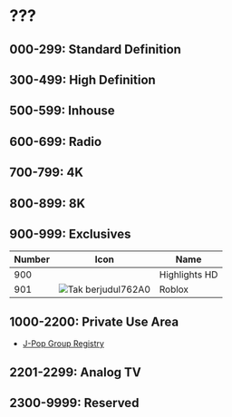 # ???
## 000-299: Standard Definition
## 300-499: High Definition
## 500-599: Inhouse
## 600-699: Radio
## 700-799: 4K
## 800-899: 8K
## 900-999: Exclusives
Number | Icon | Name
-- | -- | --
900 | | Highlights HD
901 | ![Tak berjudul762A0](https://github.com/user-attachments/assets/7935f28a-ab62-47a4-a36e-3e7432dabb27) | Roblox
## 1000-2200: Private Use Area
* [J-Pop Group Registry](https://github.com/TG635-alt126xA/ExtendedMaster113/blob/main/174.md#j-pop-group-registry)
## 2201-2299: Analog TV
## 2300-9999: Reserved
